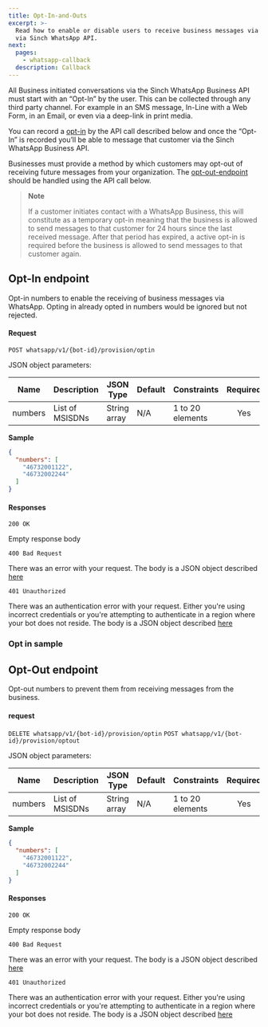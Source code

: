 ```yaml
---
title: Opt-In-and-Outs
excerpt: >-
  Read how to enable or disable users to receive business messages via WhatsApp
  via Sinch WhatsApp API.
next:
  pages:
    - whatsapp-callback
  description: Callback
---
```

All Business initiated conversations via the Sinch WhatsApp Business API must start with an “Opt-In” by the user. This can be collected through any third party channel. For example in an SMS message, In-Line with a Web Form, in an Email, or even via a deep-link in print media.

You can record a [opt-in](doc:whatsapp-opt-in-and-outs#section-opt-in-endpoint) by the API call described below and once the “Opt-In” is recorded you’ll be able to message that customer via the Sinch WhatsApp Business API.

Businesses must provide a method by which customers may opt-out of receiving future messages from your organization. The [opt-out-endpoint](doc:whatsapp-opt-in-and-outs#section-opt-out-endpoint) should be handled using the API call below.

> **Note**
>
> If a customer initiates contact with a WhatsApp Business, this will constitute as a temporary opt-in meaning that the business is allowed to send messages to that customer for 24 hours since the last received message. After that period has expired, a active opt-in is required before the business is allowed to send messages to that customer again.

## Opt-In endpoint

Opt-in numbers to enable the receiving of business messages via WhatsApp. Opting in already opted in numbers
would be ignored but not rejected.

#### Request

`POST whatsapp/v1/{bot-id}/provision/optin`

JSON object parameters:

| Name    | Description                      | JSON Type    | Default    | Constraints           | Required |
| ------- | -------------------------------- | ------------ | ---------- | --------------------- | :------: |
| numbers | List of MSISDNs                  | String array | N/A        | 1 to 20 elements      | Yes      |

**Sample**
```json
{
  "numbers": [
    "46732001122",
    "46732002244"
  ]
}
```

#### Responses

`200 OK`

Empty response body

`400 Bad Request`

There was an error with your request. The body is a JSON object described [here](doc:whatsapp-introduction#section-http-errors)

`401 Unauthorized`

There was an authentication error with your request. Either you're using incorrect credentials or you're attempting to authenticate
in a region where your bot does not reside. The body is a JSON object described [here](doc:whatsapp-introduction#section-http-errors)

### Opt in sample



## Opt-Out endpoint

Opt-out numbers to prevent them from receiving messages from the business.

#### request

`DELETE whatsapp/v1/{bot-id}/provision/optin`
`POST whatsapp/v1/{bot-id}/provision/optout`

JSON object parameters:

| Name    | Description                      | JSON Type    | Default    | Constraints           | Required |
| ------- | -------------------------------- | ------------ | ---------- | --------------------- | :------: |
| numbers | List of MSISDNs                  | String array | N/A        | 1 to 20 elements      | Yes      |

**Sample**
```json
{
  "numbers": [
    "46732001122",
    "46732002244"
  ]
}
```

#### Responses

`200 OK`

Empty response body

`400 Bad Request`

There was an error with your request. The body is a JSON object described [here](doc:whatsapp-introduction#section-http-errors)

`401 Unauthorized`

There was an authentication error with your request. Either you're using incorrect credentials or you're attempting to authenticate
in a region where your bot does not reside. The body is a JSON object described [here](doc:whatsapp-introduction#section-http-errors)



